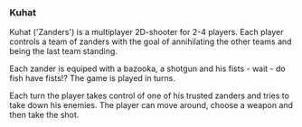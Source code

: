### Kuhat

Kuhat ('Zanders') is a multiplayer 2D-shooter for 2-4 players. Each player controls a team of zanders with the goal of annihilating the other teams and being the last team standing.

Each zander is equiped with a bazooka, a shotgun and his fists - wait - do fish have fists!? The game is played in turns.

Each turn the player takes control of one of his trusted zanders and tries to take down his enemies. The player can move around, choose a weapon and then take the shot.


